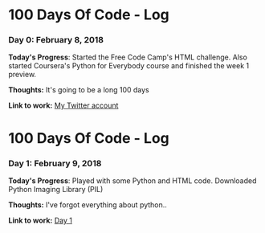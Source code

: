 # 100 Days Of Code - Log

### Day 0: February 8, 2018

**Today's Progress**: Started the Free Code Camp's HTML challenge. Also started Coursera's Python for Everybody course and finished the week 1 preview.

**Thoughts:** It's going to be a long 100 days

**Link to work:** [My Twitter account](https://twitter.com/JaredRoberts8)

# 100 Days Of Code - Log

### Day 1: February 9, 2018

**Today's Progress**: Played with some Python and HTML code. Downloaded Python Imaging Library (PIL)

**Thoughts:** I've forgot everything about python..

**Link to work:** [Day 1](day1.py)
